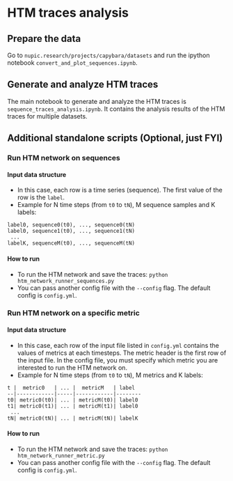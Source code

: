 # HTM traces analysis
 
## Prepare the data
Go to `nupic.research/projects/capybara/datasets` and run the ipython 
notebook `convert_and_plot_sequences.ipynb`.

## Generate and analyze HTM traces
The main notebook to generate and analyze the HTM traces is 
`sequence_traces_analysis.ipynb`. It contains the analysis results of the HTM 
traces for multiple datasets.

## Additional standalone scripts (Optional, just FYI)

### Run HTM network on sequences

#### Input data structure
* In this case, each row is a time series (sequence). The first value of the 
row is the `label`.
* Example for N time steps (from `t0` to `tN`), M sequence samples and K 
labels: 
```
label0, sequence0(t0), ..., sequence0(tN)
label0, sequence1(t0), ..., sequence1(tN)
 ...
labelK, sequenceM(t0), ..., sequenceM(tN)
```

#### How to run
* To run the HTM network and save the traces: `python 
htm_network_runner_sequences.py`
* You can pass another config file with the `--config` flag. The  default 
config is `config.yml`.


### Run HTM network on a specific metric

#### Input data structure
* In this case, each row of the input file listed in `config.yml` contains 
the values of metrics at each timesteps. The metric header is the first row of 
the input file. In the config file, you must specify which metric you are interested to
 run the HTM network on.
* Example for N time steps (from `t0` to `tN`), M metrics and K labels:
```
t |  metric0   | ... |  metricM   | label
--|------------|-----|------------|--------
t0| metric0(t0)| ... | metricM(t0)| label0
t1| metric0(t1)| ... | metricM(t1)| label0
 ...
tN| metric0(tN)| ... | metricM(tN)| labelK

```

#### How to run
* To run the HTM network and save the traces: `python htm_network_runner_metric.py`
* You can pass another config file with the `--config` flag. The  default 
config is `config.yml`.
